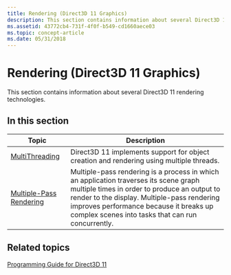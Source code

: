 ```yaml
---
title: Rendering (Direct3D 11 Graphics)
description: This section contains information about several Direct3D 11 rendering technologies.
ms.assetid: 43772cb4-731f-4f0f-b549-cd1660aece03
ms.topic: concept-article
ms.date: 05/31/2018
---
```


# Rendering (Direct3D 11 Graphics)

This section contains information about several Direct3D 11 rendering technologies.

## In this section



| Topic                                                                            | Description                                                                                                                                                                                                                                                                                      |
|----------------------------------------------------------------------------------|--------------------------------------------------------------------------------------------------------------------------------------------------------------------------------------------------------------------------------------------------------------------------------------------------|
| [MultiThreading](overviews-direct3d-11-render-multi-thread.md)<br/>       | Direct3D 11 implements support for object creation and rendering using multiple threads.<br/>                                                                                                                                                                                              |
| [Multiple-Pass Rendering](overviews-direct3d-11-render-multipass.md)<br/> | Multiple-pass rendering is a process in which an application traverses its scene graph multiple times in order to produce an output to render to the display. Multiple-pass rendering improves performance because it breaks up complex scenes into tasks that can run concurrently. <br/> |



 

## Related topics

<dl> <dt>

[Programming Guide for Direct3D 11](dx-graphics-overviews.md)
</dt> </dl>

 

 





